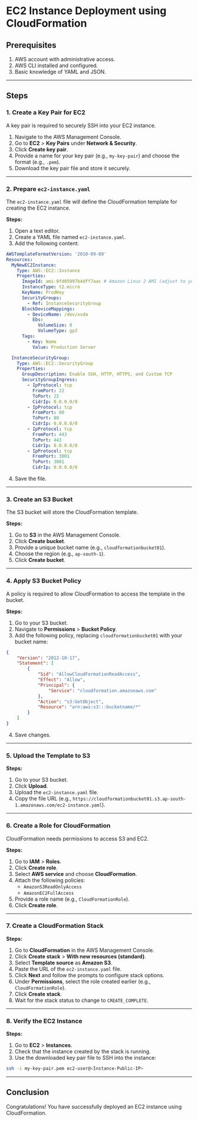 # EC2 Instance Deployment using CloudFormation

## Prerequisites

1. AWS account with administrative access.
2. AWS CLI installed and configured.
3. Basic knowledge of YAML and JSON.

---

## Steps

### 1. Create a Key Pair for EC2
A key pair is required to securely SSH into your EC2 instance.

1. Navigate to the AWS Management Console.
2. Go to **EC2** > **Key Pairs** under **Network & Security**.
3. Click **Create key pair**.
4. Provide a name for your key pair (e.g., `my-key-pair`) and choose the format (e.g., `.pem`).
5. Download the key pair file and store it securely.

---

### 2. Prepare `ec2-instance.yaml`
The `ec2-instance.yaml` file will define the CloudFormation template for creating the EC2 instance.

**Steps:**
1. Open a text editor.
2. Create a YAML file named `ec2-instance.yaml`.
3. Add the following content:

```yaml
AWSTemplateFormatVersion: '2010-09-09'
Resources:
  MyNewEC2Instance:
    Type: AWS::EC2::Instance
    Properties:
      ImageId: ami-0fd05997b4dff7aac # Amazon Linux 2 AMI (adjust to your region)
      InstanceType: t2.micro
      KeyName: ProdKey
      SecurityGroups:
        - Ref: InstanceSecurityGroup
      BlockDeviceMappings:
        - DeviceName: /dev/xvda
          Ebs:
            VolumeSize: 8
            VolumeType: gp2
      Tags:
        - Key: Name
          Value: Production Server

  InstanceSecurityGroup:
    Type: AWS::EC2::SecurityGroup
    Properties:
      GroupDescription: Enable SSH, HTTP, HTTPS, and Custom TCP
      SecurityGroupIngress:
        - IpProtocol: tcp
          FromPort: 22
          ToPort: 22
          CidrIp: 0.0.0.0/0
        - IpProtocol: tcp
          FromPort: 80
          ToPort: 80
          CidrIp: 0.0.0.0/0
        - IpProtocol: tcp
          FromPort: 443
          ToPort: 443
          CidrIp: 0.0.0.0/0
        - IpProtocol: tcp
          FromPort: 3001
          ToPort: 3001
          CidrIp: 0.0.0.0/0
```

4. Save the file.

---

### 3. Create an S3 Bucket
The S3 bucket will store the CloudFormation template.

**Steps:**
1. Go to **S3** in the AWS Management Console.
2. Click **Create bucket**.
3. Provide a unique bucket name (e.g., `cloudformationbucket01`).
4. Choose the region (e.g., `ap-south-1`).
5. Click **Create bucket**.

---

### 4. Apply S3 Bucket Policy
A policy is required to allow CloudFormation to access the template in the bucket.

**Steps:**
1. Go to your S3 bucket.
2. Navigate to **Permissions** > **Bucket Policy**.
3. Add the following policy, replacing `cloudformationbucket01` with your bucket name:

```json
{
    "Version": "2012-10-17",
    "Statement": [
        {
            "Sid": "AllowCloudFormationReadAccess",
            "Effect": "Allow",
            "Principal": {
                "Service": "cloudformation.amazonaws.com"
            },
            "Action": "s3:GetObject",
            "Resource": "arn:aws:s3:::bucketname/*"
        }
    ]
}
```

4. Save changes.

---

### 5. Upload the Template to S3

**Steps:**
1. Go to your S3 bucket.
2. Click **Upload**.
3. Upload the `ec2-instance.yaml` file.
4. Copy the file URL (e.g., `https://cloudformationbucket01.s3.ap-south-1.amazonaws.com/ec2-instance.yaml`).

---

### 6. Create a Role for CloudFormation
CloudFormation needs permissions to access S3 and EC2.

**Steps:**
1. Go to **IAM** > **Roles**.
2. Click **Create role**.
3. Select **AWS service** and choose **CloudFormation**.
4. Attach the following policies:
   - `AmazonS3ReadOnlyAccess`
   - `AmazonEC2FullAccess`
5. Provide a role name (e.g., `CloudFormationRole`).
6. Click **Create role**.

---

### 7. Create a CloudFormation Stack

**Steps:**
1. Go to **CloudFormation** in the AWS Management Console.
2. Click **Create stack** > **With new resources (standard)**.
3. Select **Template source** as **Amazon S3**.
4. Paste the URL of the `ec2-instance.yaml` file.
5. Click **Next** and follow the prompts to configure stack options.
6. Under **Permissions**, select the role created earlier (e.g., `CloudFormationRole`).
7. Click **Create stack**.
8. Wait for the stack status to change to `CREATE_COMPLETE`.

---

### 8. Verify the EC2 Instance

**Steps:**
1. Go to **EC2** > **Instances**.
2. Check that the instance created by the stack is running.
3. Use the downloaded key pair file to SSH into the instance:

```bash
ssh -i my-key-pair.pem ec2-user@<Instance-Public-IP>
```

---

## Conclusion
Congratulations! You have successfully deployed an EC2 instance using CloudFormation.